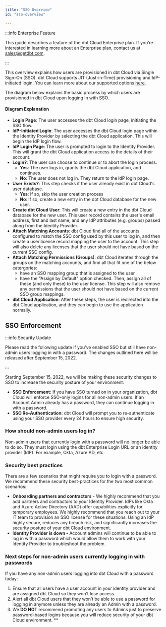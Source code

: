 ```yaml
---
title: "SSO Overview"
id: "sso-overview"

---
```


:::info Enterprise Feature

This guide describes a feature of the dbt Cloud Enterprise plan. 
If you’re interested in learning more about an Enterprise plan, contact us at sales@getdbt.com.

:::

This overview explains how users are provisioned in dbt Cloud via Single Sign-On (SSO). 
dbt Cloud supports JIT (Just-in-Time) provisioning and IdP-initiated login. You can learn more about our supported options [here](/docs/dbt-cloud/dbt-cloud-enterprise).

The diagram below explains the basic process by which users are provisioned in dbt Cloud upon logging in with SSO.

<Lightbox src="/img/sso_overview.png" title="SSO diagram" />

#### Diagram Explanation

- **Login Page**: The user accesses the dbt Cloud login page, initiating the SSO flow.
- **IdP-Initiated Login**: The user accesses the dbt Cloud login page within the Identity Provider by selecting the dbt Cloud application. This will begin the IdP login flow.
- **IdP Login Page**: The user is prompted to login to the Identity Provider. This will grant the dbt Cloud application access to the details of their account.
- **Login?**: The user can choose to continue or to abort the login process.
  - **Yes**: The user logs in, grants the dbt Cloud application, and continues.
  - **No**: The user does not log in. They return to the IdP login page.
- **User Exists?**: This step checks if the user already exist in dbt Cloud's user database.
  - **Yes**: If so, skip the user creation process
  - **No**: If so, create a new entry in the dbt Cloud database for the new user.
- **Create dbt Cloud User**: This will create a new entry in the dbt Cloud database for the new user. This user record contains the user's email address, first and last name, and any IdP attributes (e.g. groups) passed along from the Identity Provider.
- **Attach Matching Accounts**: dbt Cloud find all of the accounts configured to match the SSO config used by this user to log in, and then create a user license record mapping the user to the account. This step will also delete any licenses that the user should not have based on the current SSO config.
- **Attach Matching Permissions (Groups)**: dbt Cloud iterates through the groups on the matching accounts, and find all that fit one of the below catergories:
    - have an SSO mapping group that is assigned to the user
    - have the "Assign by Default" option checked. 
Then, assign all of these (and only these) to the user license. This step will also remove any permissions that the user should not have based on the current SSO group mappings.
- **dbt Cloud Application**: After these steps, the user is redirected into the dbt Cloud application, and they can begin to use the application normally.

## SSO Enforcement 

:::info Security Update

Please read the following update if you've enabled SSO but still have non-admin users logging in with a password. The changes outlined here will be released after September 15, 2022. 

:::

Starting September 15, 2022, we will be making these security changes to SSO to increase the security posture of your environment:

* **SSO Enforcement:** If you have SSO turned on in your organization, dbt Cloud will enforce SSO-only logins for all non-admin users. If an Account Admin already has a password, they can continue logging in with a password.
* **SSO Re-Authentication:** dbt Cloud will prompt you to re-authenticate using your SSO provider every 24 hours to ensure high security. 

### How should non-admin users log in?

Non-admin users that currently login with a password will no longer be able to do so. They must login using the dbt Enterprise Login URL or an identity provider (IdP). For example, Okta, Azure AD, etc.

### Security best practices

There are a few scenarios that might require you to login with a password. We recommend these security best-practices for the two most common scenarios:
* **Onboarding partners and contractors** - We highly recommend that you add partners and contractors to your Identity Provider. IdPs like Okta and Azure Active Directory (AAD) offer capabilities explicitly for temporary employees. We highly recommend that you reach out to your IT team to provision an SSO license for these situations. Using an IdP highly secure, reduces any breach risk, and significantly increases the security posture of your dbt Cloud environment. 
* **Identity Provider is down -** Account admins will continue to be able to log in with a password which would allow them to work with your Identity Provider to troubleshoot the problem.

### Next steps for non-admin users currently logging in with passwords

If you have any non-admin users logging into dbt Cloud with a password today:

1. Ensure that all users have a user account in your identity provider and are assigned dbt Cloud so they won’t lose access. 
2. Alert all dbt Cloud users that they won’t be able to use a password for logging in anymore unless they are already an Admin with a password. 
3. We **DO NOT** recommend promoting any users to Admins just to preserve password-based logins because you will reduce security of your dbt Cloud environment.
**
